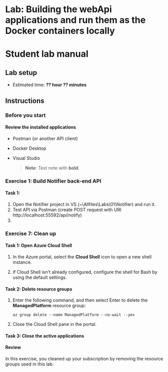 # Lab: Building the webApi applications and run them as the Docker containers locally
# Student lab manual


## Lab setup

-   Estimated time: **?? hour ?? minutes**

## Instructions

### Before you start

#### Review the installed applications

 
-   Postman (or another API client)
-   Docker Desktop
-   Visual Studio

    > **Note**: Test note with **bold**.

### Exercise 1: Build Notifier back-end API

#### Task 1: 

1. Open the Notifier project in VS (~\Allfiles\Labs\01\Notifier) and run it.
1. Test API via Postman (create POST request with URI http://localhost:55592/api/notify)
2. 








### Exercise 7: Clean up

#### Task 1: Open Azure Cloud Shell

1.  In the Azure portal, select the **Cloud Shell** icon to open a new shell instance.

1.  If Cloud Shell isn't already configured, configure the shell for Bash by using the default settings.

#### Task 2: Delete resource groups

1.  Enter the following command, and then select Enter to delete the **ManagedPlatform** resource group:

    ```
    az group delete --name ManagedPlatform --no-wait --yes
    ```

1.  Close the Cloud Shell pane in the portal.

#### Task 3: Close the active applications


#### Review

In this exercise, you cleaned up your subscription by removing the resource groups used in this lab.
